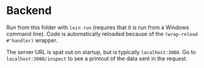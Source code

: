 # Backend

Run from this folder with `lein run` (requires that it is run from a Windows command line).
Code is automatically reloaded because of the `(wrap-reload #'handler)` wrapper.

The server URL is spat out on startup, but is typically `localhost:3000`.
Go to `localhost:3000/inspect` to see a printout of the data sent in the request.
